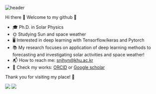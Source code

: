 ![header](https://capsule-render.vercel.app/api?type=waving&color=auto&height=300&section=header&text=Welcome&fontSize=90&&fontAlignY=40&desc=I'm%20Jihyeon%20Son)

Hi there 👋 Welcome to my github 🤩 </br>

- 🎓 Ph.D. in Solar Physics 
- 🌞 Studying Sun and space weather 
- 🖥️ Interested in deep learning with Tensorflow/keras and Pytorch 
- 📚 My research focuses on application of deep learning methods to forecasting and investigating solar activities and space weather! 
- 📬 How to reach me: snjhyn@khu.ac.kr </br>
- 📑 Check my works: [ORCID](https://orcid.org/0000-0003-2678-5718) or [Google scholar](https://scholar.google.com/citations?user=GnaMMuUAAAAJ&hl=ko) </br>

Thank you for visiting my place! 🥰

![](https://img.shields.io/badge/Python-3776AB?style=for-the-badge&logo=python&logoColor=white)
![](https://img.shields.io/badge/TensorFlow-FF6F00?style=for-the-badge&logo=tensorflow&logoColor=white)

